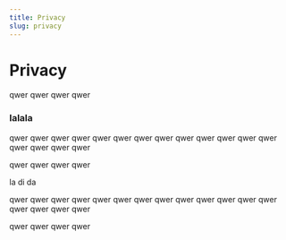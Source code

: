```yaml
---
title: Privacy
slug: privacy
---
```


# Privacy

qwer qwer qwer qwer

<h3>lalala</h3>

qwer qwer qwer
qwer qwer qwer qwer
qwer qwer qwer
qwer qwer qwer qwer
qwer qwer qwer

qwer qwer qwer qwer

<div><yxcv-yxcv>la di da</yxcv-yxcv></div>

qwer qwer qwer
qwer qwer qwer qwer
qwer qwer qwer
qwer qwer qwer qwer
qwer qwer qwer

qwer qwer qwer qwer
